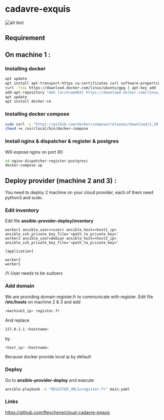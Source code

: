 # cadavre-exquis

![alt text](https://i.imgur.com/Jtd2vmm.png)

## Requirement
## On machine 1 :

### Installing docker
```bash
apt update
apt install apt-transport-https ca-certificates curl software-properties-common
curl -fsSL https://download.docker.com/linux/ubuntu/gpg | apt-key add -
add-apt-repository "deb [arch=amd64] https://download.docker.com/linux/ubuntu focal stable"
apt update
apt install docker-ce
```

### Installing docker compose
```bash
sudo curl -L "https://github.com/docker/compose/releases/download/1.29.2/docker-compose-$(uname -s)-$(uname -m)" -o /usr/local/bin/docker-compose
chmod +x /usr/local/bin/docker-compose
```

### Install nginx & dispatcher & register & postgres

Will expose nginx on port 80
```bash
cd nginx-dispatcher-register-postgres/
docker-compose up
```

## Deploy provider (machine 2 and 3) :
You need to deploy 2 machine on your cloud provider, each of them need python3 and sudo.

### Edit inventory
Edit file **ansible-provider-deploy/inventory**
```config
worker1 ansible_user=<user> ansible_host=<host1_ip> ansible_ssh_private_key_file='<path_to_private_key>'
worker2 ansible_user=debian ansible_host=<host2_ip>  ansible_ssh_private_key_file='<path_to_private_key>'

[application]

worker2
worker1 
```
/!\ User needs to be sudoers

### Add domain
We are providing domain register.fr to communicate with register.
Edit file **/etc/hosts** on machine 2 & 3 and add
```bash
<machine1_ip> register.fr
```
And replace 
```bash
127.0.1.1 <hostname>
``` 
by
```bash
<host_ip> <hostname>
``` 
Because docker provide local ip by default

### Deploy
Go to **ansible-provider-deploy** and execute 
```bash
ansible-playbook -e "REGISTER_URLS=register.fr" main.yaml
```

### Links

https://github.com/fteychene/cloud-cadavre-exquis
